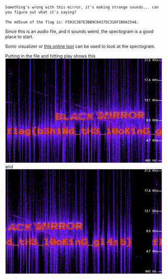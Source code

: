 ```
Something's wrong with this mirror, it's making strange sounds... can you figure out what it's saying?

The md5sum of the flag is: F591C387E3BB9C04375C316F1B6A2548.
```
Since this is an audio file, and it sounds weird, the spectogram is a good place to start.

Sonic visualizer or [this online tool](https://academo.org/demos/spectrum-analyzer/) can be used to look at the spectogram.

Putting in the file and hitting play shows this ![](Image1.png) and ![](Image2.png)
